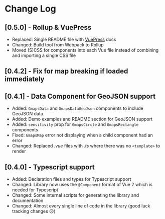 # Change Log

## [0.5.0] - Rollup & VuePress

- Replaced: Single README file with [VuePress](https://vuepress.vuejs.org/) docs
- Changed: Build tool from Webpack to Rollup
- Moved (S)CSS for components into each Vue file instead of combining and importing a single CSS file

## [0.4.2] - Fix for map breaking if loaded immediately

## [0.4.1] - Data Component for GeoJSON support

- Added: `GmapsData` and `GmapsDataGeoJson` components to include GeoJSON data
- Added: Demo examples and README section for GeoJSON support
- Added: `sensitivity` prop for `GmapsCircle` and `GmapsRectangle` components
- Fixed: `GmapsMap` error not displaying when a child component had an error
- Changed: Replaced _.vue_ files with _.ts_ where there was no `<template>` to render

## [0.4.0] - Typescript support

- Added: Declaration files and types for Typescript support
- Changed: Library now uses the `@Component` format of Vue 2 which is needed for Typescript
- Changed: Some internal scripts for generating the library and documentation
- Changed: Almost every single line of code in the library (good luck tracking changes 😥)

<!-- Template
## [1.0.0] - Title

Description

### Added
### Changed
### Deprecated
### Removed
### Fixed
### Security

-------------------------------------------------
The format is based on [Keep a Changelog](http://keepachangelog.com/)
-->
